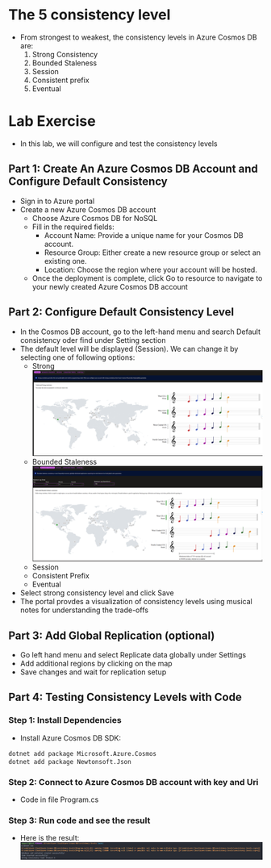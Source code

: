 # The 5 consistency level

- From strongest to weakest, the consistency levels in Azure Cosmos DB are:
  1. Strong Consistency
  2. Bounded Staleness
  3. Session
  4. Consistent prefix
  5. Eventual

# Lab Exercise

- In this lab, we will configure and test the consistency levels

## Part 1: Create An Azure Cosmos DB Account and Configure Default Consistency

- Sign in to Azure portal
- Create a new Azure Cosmos DB account
  - Choose Azure Cosmos DB for NoSQL
  - Fill in the required fields: 
    - Account Name: Provide a unique name for your Cosmos DB account. 
    - Resource Group: Either create a new resource group or select an existing one. 
    - Location: Choose the region where your account will be hosted.
  - Once the deployment is complete, click Go to resource to navigate to your newly created Azure Cosmos DB account

## Part 2: Configure Default Consistency Level

- In the Cosmos DB account, go to the left-hand menu and search Default consistency oder find under Setting section
- The default level will be displayed (Session). We can change it by selecting one of following options:
  - Strong ![alt text](./images/image1.png)
  - Bounded Staleness ![alt text](./images/image2.png)
  - Session 
  - Consistent Prefix
  - Eventual
- Select strong consistency level and click Save
- The portal provdes a visualization of consistency levels using musical notes for understanding the trade-offs

## Part 3: Add Global Replication (optional)

- Go left hand menu and select Replicate data globally under Settings
- Add additional regions by clicking on the map
- Save changes and wait for replication setup

## Part 4: Testing Consistency Levels with Code

### Step 1: Install Dependencies

- Install Azure Cosmos DB SDK:

```cli
dotnet add package Microsoft.Azure.Cosmos
dotnet add package Newtonsoft.Json
```
### Step 2: Connect to Azure Cosmos DB account with key and Uri

- Code in file Program.cs

### Step 3: Run code and see the result

- Here is the result: ![alt text](./images/resultImage.png)